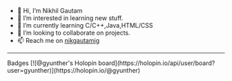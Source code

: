 - 👋 Hi, I’m Nikhil Gautam
- 👀 I’m interested in learning new stuff.
- 🌱 I’m currently learning C/C++,Java,HTML/CSS
- 💞️ I’m looking to collaborate on projects.
- 📫 Reach me on <a href="https://www.instagram.com/nikgautamig/">nikgautamig</a>

<hr>
Badges
[![@gyunther's Holopin board](https://holopin.io/api/user/board?user=gyunther)](https://holopin.io/@gyunther)
<!---
nikgautamgithub/nikgautamgithub is a ✨ special ✨ repository because its `README.md` (this file) appears on your GitHub profile.
You can click the Preview link to take a look at your changes.
--->
